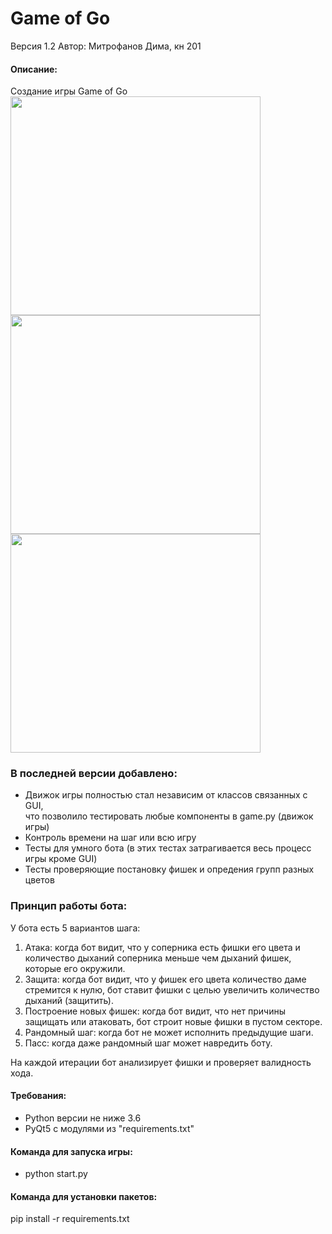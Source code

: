 # Game of Go
Версия 1.2
Автор: Митрофанов Дима, кн 201

#### Описание:
Cоздание игры Game of Go  
<img src="https://user-images.githubusercontent.com/35761978/113137986-a8a5d500-923e-11eb-93f8-2ce9000d3f4a.png" width="400" height="350" />
<img src="https://user-images.githubusercontent.com/35761978/113138061-bce9d200-923e-11eb-9023-349b7ef9a45b.pn"  width="400" height="350" />
<img src="https://user-images.githubusercontent.com/35761978/113138085-c410e000-923e-11eb-98e6-afc2f27eee5b.png" width="400" height="350" />

### В последней версии добавлено:
* Движок игры полностью стал независим от классов связанных с GUI,   
что позволило тестировать любые компоненты в game.py (движок игры)
* Контроль времени на шаг или всю игру
* Тесты для умного бота (в этих тестах затрагивается весь процесс игры кроме GUI)
* Тесты проверяющие постановку фишек и опредения групп разных цветов


### Принцип работы бота:
У бота есть 5 вариантов шага:
1) Атака: когда бот видит, что у соперника есть фишки его цвета и количество дыханий соперника меньше чем дыханий фишек, которые его окружили.
2) Защита: когда бот видит, что у фишек его цвета количество даме стремится к нулю, бот ставит фишки с целью увеличить количество дыханий (защитить).
3) Построение новых фишек: когда бот видит, что нет причины защищать или атаковать, бот строит новые фишки в пустом секторе.
4) Рандомный шаг: когда бот не может исполнить предыдущие шаги.
5) Пасс: когда даже рандомный шаг может навредить боту.

На каждой итерации бот анализирует фишки и проверяет валидность хода.

#### Требования:
* Python версии не ниже 3.6
* PyQt5 c модулями из "requirements.txt"

#### Команда для запуска игры:
* python start.py

#### Команда для установки пакетов:  
pip install -r requirements.txt
